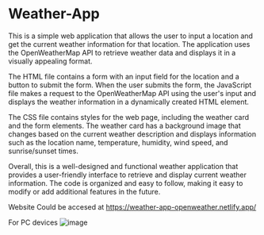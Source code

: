 # Weather-App

This is a simple web application that allows the user to input a location and get the current weather information for that location. The application uses the OpenWeatherMap API to retrieve weather data and displays it in a visually appealing format.

The HTML file contains a form with an input field for the location and a button to submit the form. When the user submits the form, the JavaScript file makes a request to the OpenWeatherMap API using the user's input and displays the weather information in a dynamically created HTML element.

The CSS file contains styles for the web page, including the weather card and the form elements. The weather card has a background image that changes based on the current weather description and displays information such as the location name, temperature, humidity, wind speed, and sunrise/sunset times.

Overall, this is a well-designed and functional weather application that provides a user-friendly interface to retrieve and display current weather information. The code is organized and easy to follow, making it easy to modify or add additional features in the future.

Website Could be accesed at https://weather-app-openweather.netlify.app/

For PC devices
![image](https://user-images.githubusercontent.com/86146673/226175571-9170f793-ec34-4edd-abdf-64996510891e.png)

